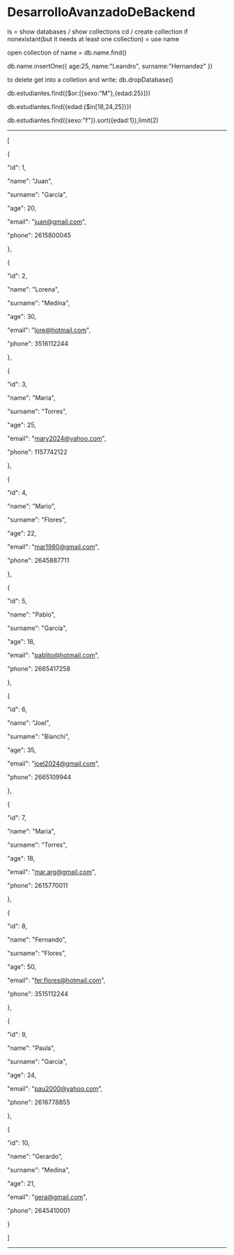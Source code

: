# DesarrolloAvanzadoDeBackend
 
ls = show databases / show collections
cd / create collection if nonexistant(but it needs at least one collection) = use name

open collection of name = db.name.find()

db.name.insertOne({ age:25, name:"Leandro", surname:"Hernandez" })

to delete get into a colletion and write: db.dropDatabase()

db.estudiantes.find({$or:[{sexo:"M"},{edad:25}]})

db.estudiantes.find({edad:{$in[18,24,25]}})

db.estudiantes.find({sexo:"f"}).sort({edad:1}),limit(2)
***
[

{

"id": 1,

"name": "Juan",

"surname": "García",

"age": 20,

"email": "juan@gmail.com",

"phone": 2615800045

},

{

"id": 2,

"name": "Lorena",

"surname": "Medina",

"age": 30,

"email": "lore@hotmail.com",

"phone": 3516112244

},

{

"id": 3,

"name": "Maria",

"surname": "Torres",

"age": 25,

"email": "mary2024@yahoo.com",

"phone": 1157742122

},

{

"id": 4,

"name": "Mario",

"surname": "Flores",

"age": 22,

"email": "mar1980@gmail.com",

"phone": 2645887711

},

{

"id": 5,

"name": "Pablo",

"surname": "García",

"age": 18,

"email": "pablito@hotmail.com",

"phone": 2665417258

},

{

"id": 6,

"name": "Joel",

"surname": "Bianchi",

"age": 35,

"email": "joel2024@gmail.com",

"phone": 2665109944

},

{

"id": 7,

"name": "Maria",

"surname": "Torres",

"age": 18,

"email": "mar.arg@gmail.com",

"phone": 2615770011

},

{

"id": 8,

"name": "Fernando",

"surname": "Flores",

"age": 50,

"email": "fer.flores@hotmail.com",

"phone": 3515112244

},

{

"id": 9,

"name": "Paula",

"surname": "García",

"age": 24,

"email": "pau2000@yahoo.com",

"phone": 2616778855

},

{

"id": 10,

"name": "Gerardo",

"surname": "Medina",

"age": 21,

"email": "gera@gmail.com",

"phone": 2645410001

}

]
***